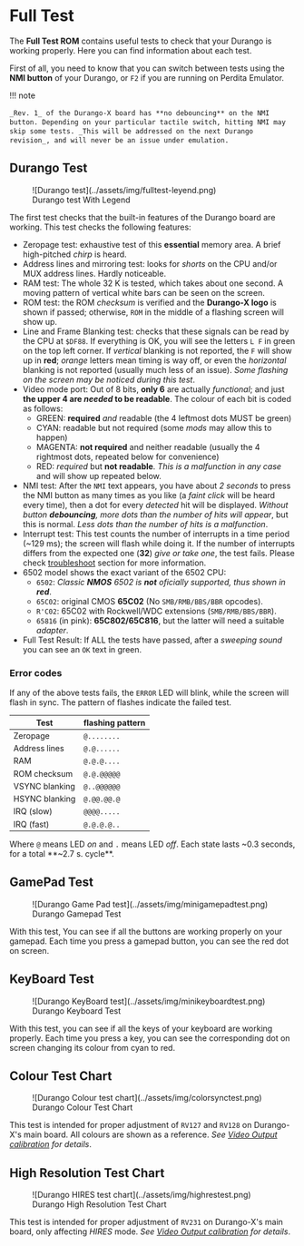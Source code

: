 # Full Test

The **Full Test ROM** contains useful tests to check that your Durango is working properly. Here you can find information about each test.

First of all, you need to know that you can switch between tests using the **NMI button** of your Durango, or `F2` if you are running on Perdita Emulator.

!!! note

	_Rev. 1_ of the Durango-X board has **no debouncing** on the NMI button. Depending on your particular tactile switch, hitting NMI may skip some tests. _This will be addressed on the next Durango revision_, and will never be an issue under emulation.

## Durango Test

<figure markdown>
![Durango test](../assets/img/fulltest-leyend.png)
<figcaption>Durango test With Legend</figcaption>
</figure>

The first test checks that the built-in features of the Durango board are working. This test checks the following features:

* Zeropage test: exhaustive test of this **essential** memory area. A brief high-pitched _chirp_ is heard.
* Address lines and mirroring test: looks for _shorts_ on the CPU and/or MUX address lines. Hardly noticeable.
* RAM test: The whole 32 K is tested, which takes about one second. A moving pattern of vertical white bars can be seen on the screen.
* ROM test: the ROM _checksum_ is verified and the **Durango-X logo** is shown if passed; otherwise, `ROM` in the middle of a flashing screen will show up.
* Line and Frame Blanking test: checks that these signals can be read by the CPU at `$DF88`. If everything is OK, you will see the letters `L F` in green on the top left corner. If _vertical_ blanking is not reported, the `F` will show up in **red**; _orange_ letters mean timing is way off, or even the _horizontal_ blanking is not reported (usually much less of an issue). _Some flashing on the screen may be noticed during this test_.
* Video mode port: Out of 8 bits, **only 6** are actually _functional_; and just **the upper 4 are _needed_ to be readable**. The colour of each bit is coded as follows:
	- GREEN: **required** _and_ readable (the 4 leftmost dots MUST be green)
	- CYAN: readable but not required (some _mods_ may allow this to happen)
	- MAGENTA: **not required** and neither readable (usually the 4 rightmost dots, repeated below for convenience)
	- RED: _required_ but **not readable**. _This is a malfunction in any case_ and will show up repeated below.
* NMI test: After the `NMI` text appears, you have about _2 seconds_ to press the NMI button as many times as you like (a _faint click_ will be heard every time), then a dot for every _detected_ hit will be displayed. _Without button **debouncing**, more dots than the number of hits will appear_, but this is normal. _Less dots than the number of hits is a malfunction_.
* Interrupt test: This test counts the number of interrupts in a time period (~129 ms); the screen will flash while doing it. If the number of interrupts differs from the expected one (**32**) _give or take one_, the test fails. Please check [troubleshoot](../troubleshoot.md) section for more information.
* 6502 model shows the exact variant of the 6502 CPU:
	- `6502`: _Classic **NMOS** 6502 is **not** oficially supported, thus shown in **red**_.
	- `65C02`: original CMOS **65C02** (No `SMB/RMB/BBS/BBR` opcodes).
	- `R'C02`: 65C02 with Rockwell/WDC extensions (`SMB/RMB/BBS/BBR`).
	- `65816` (in pink): **65C802/65C816**, but the latter will need a suitable _adapter_.
* Full Test Result: If ALL the tests have passed, after a _sweeping sound_ you can see an `OK` text in green.

### Error codes

If any of the above tests fails, the `ERROR` LED will blink, while the screen will flash in sync. The pattern of flashes indicate the failed test.

| Test | flashing pattern |
|------|------------------|
|Zeropage|`@........`|
|Address lines|`@.@......`|
|RAM|`@.@.@....`|
|ROM checksum|`@.@.@@@@@`|
|VSYNC blanking|`@..@@@@@@`|
|HSYNC blanking|`@.@@.@@.@`|
|IRQ (slow)|`@@@@.....`|
|IRQ (fast)|`@.@.@.@..`|

Where `@` means LED _on_ and `.` means LED _off_. Each state lasts ~0.3 seconds, for a total **~2.7 s. cycle**.

## GamePad Test

<figure markdown>
![Durango Game Pad test](../assets/img/minigamepadtest.png)
<figcaption>Durango Gamepad Test</figcaption>
</figure>

With this test, You can see if all the buttons are working properly on your gamepad. Each time you press a gamepad button, you can see the red dot on screen.

## KeyBoard Test

<figure markdown>
![Durango KeyBoard test](../assets/img/minikeyboardtest.png)
<figcaption>Durango Keyboard Test</figcaption>
</figure>

With this test, you can see if all the keys of your keyboard are working properly. Each time you press a key, you can see the corresponding dot on screen changing its colour from cyan to red.

## Colour Test Chart

<figure markdown>
![Durango Colour test chart](../assets/img/colorsynctest.png)
<figcaption>Durango Colour Test Chart</figcaption>
</figure>

This test is intended for proper adjustment of `RV127` and `RV128` on Durango-X's main board. All colours are shown as a reference.
_See [Video Output calibration](vdu_calib.md) for details_.

## High Resolution Test Chart

<figure markdown>
![Durango HIRES test chart](../assets/img/highrestest.png)
<figcaption>Durango High Resolution Test Chart</figcaption>
</figure>

This test is intended for proper adjustment of `RV231` on Durango-X's main board, only affecting _HIRES_ mode.
_See [Video Output calibration](vdu_calib.md) for details_.
